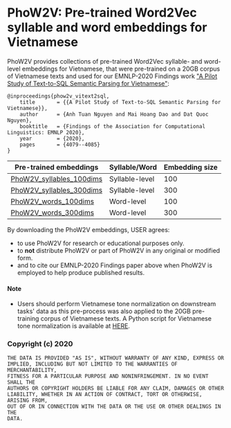 # PhoW2V: Pre-trained Word2Vec syllable and word embeddings for Vietnamese

PhoW2V provides collections of pre-trained Word2Vec syllable- and word-level embeddings for Vietnamese, that were pre-trained on a 20GB corpus of Vietnamese texts and used for our EMNLP-2020 Findings work ["A Pilot Study of Text-to-SQL Semantic Parsing for Vietnamese"](https://www.aclweb.org/anthology/2020.findings-emnlp.364/): 

	@inproceedings{phow2v_vitext2sql,
	    title     	= {{A Pilot Study of Text-to-SQL Semantic Parsing for Vietnamese}},
	    author    	= {Anh Tuan Nguyen and Mai Hoang Dao and Dat Quoc Nguyen},
	    booktitle   = {Findings of the Association for Computational Linguistics: EMNLP 2020},
	    year      	= {2020},
	    pages       = {4079--4085}
	}  

|Pre-trained embeddings| Syllable/Word | Embedding size |
|--|--|--|
| [PhoW2V_syllables_100dims](https://public.vinai.io/word2vec_vi_syllables_100dims.zip) | Syllable-level | 100 | 
| [PhoW2V_syllables_300dims](https://public.vinai.io/word2vec_vi_syllables_300dims.zip) | Syllable-level | 300 | 
| [PhoW2V_words_100dims](https://public.vinai.io/word2vec_vi_words_100dims.zip) | Word-level | 100 | 
| [PhoW2V_words_300dims](https://public.vinai.io/word2vec_vi_words_300dims.zip) | Word-level | 300 | 


By downloading the PhoW2V embeddings, USER agrees:

- to use PhoW2V for research or educational purposes only.
- to **not** distribute PhoW2V or part of PhoW2V in any original or modified form.
- and to cite our EMNLP-2020 Findings paper above when PhoW2V is employed to help produce published results.


#### Note
- Users should perform Vietnamese tone normalization on downstream tasks' data as this pre-process was also applied to the 20GB pre-training corpus of Vietnamese texts. A Python script for Vietnamese tone normalization is available at [HERE](https://github.com/VinAIResearch/BARTpho/blob/main/VietnameseToneNormalization.md).

### Copyright (c) 2020

	THE DATA IS PROVIDED "AS IS", WITHOUT WARRANTY OF ANY KIND, EXPRESS OR
	IMPLIED, INCLUDING BUT NOT LIMITED TO THE WARRANTIES OF MERCHANTABILITY,
	FITNESS FOR A PARTICULAR PURPOSE AND NONINFRINGEMENT. IN NO EVENT SHALL THE
	AUTHORS OR COPYRIGHT HOLDERS BE LIABLE FOR ANY CLAIM, DAMAGES OR OTHER
	LIABILITY, WHETHER IN AN ACTION OF CONTRACT, TORT OR OTHERWISE, ARISING FROM,
	OUT OF OR IN CONNECTION WITH THE DATA OR THE USE OR OTHER DEALINGS IN THE
	DATA.


